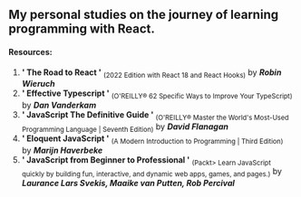 ## My personal studies on the journey of learning programming with React.

#### Resources:
1. **' The Road to React '** <sub>(2022 Edition with React 18 and React Hooks)</sub> by ***Robin Wieruch***
2. **' Effective Typescript '** <sub>(O'REILLY® 62 Specific Ways to Improve Your TypeScript)</sub> by ***Dan Vanderkam***
3. **' JavaScript The Definitive Guide '** <sub>(O'REILLY® Master the World's Most-Used Programming Language | Seventh Edition)</sub> by ***David Flanagan***
4. **' Eloquent JavaScript '** <sub>(A Modern Introduction to Programming | Third Edition)</sub> by ***Marijn Haverbeke***
5. **' JavaScript from Beginner to Professional '** <sub>(Packt> Learn JavaScript quickly by building fun, interactive, and dynamic web apps, games, and pages.)</sub> by ***Laurance Lars Svekis, Maaike van Putten, Rob Percival***
